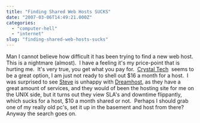 ```yaml
---
title: "Finding Shared Web Hosts SUCKS"
date: "2007-03-06T14:49:21.000Z"
categories: 
  - "computer-hell"
  - "internet"
slug: "finding-shared-web-hosts-sucks"
---
```


Man I cannot believe how difficult it has been trying to find a new web host.  This is a nightmare (almost).  I have a feeling it's my price-point that is hurting me.  It's very true, you get what you pay for.  [Crystal Tech](http://crystaltech.com)  seems to be a great option, I am just not ready to shell out $16 a month for a host.  I was surprised to see [Steve](http://www.furrygoat.com) is unhappy with [Dreamhost](http://www.dreamhost.com), as they have a great amount of services, and they would of been the hosting site for me on the UNIX side, but it turns out they view SLA's and downtime flippantly, which sucks for a host, $10 a month shared or not.  Perhaps I should grab one of my really old pc's, set it up in the basement and host from there?  Anyway the search goes on.
